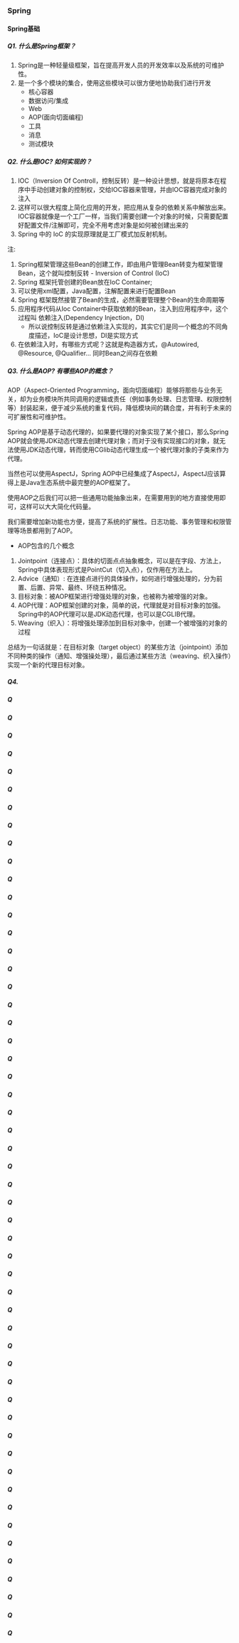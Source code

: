 ### Spring

#### Spring基础
##### Q1. 什么是Spring框架？
1. Spring是一种轻量级框架，旨在提高开发人员的开发效率以及系统的可维护性。
2. 是一个多个模块的集合，使用这些模块可以很方便地协助我们进行开发
   - 核心容器
   - 数据访问/集成
   - Web
   - AOP(面向切面编程)
   - 工具
   - 消息
   - 测试模块

##### Q2. 什么是IOC? 如何实现的？
1. IOC（Inversion Of Controll，控制反转）是一种设计思想，就是将原本在程序中手动创建对象的控制权，交给IOC容器来管理，并由IOC容器完成对象的注入
2. 这样可以很大程度上简化应用的开发，把应用从复杂的依赖关系中解放出来。IOC容器就像是一个工厂一样，当我们需要创建一个对象的时候，只需要配置好配置文件/注解即可，完全不用考虑对象是如何被创建出来的
3. Spring 中的 IoC 的实现原理就是工厂模式加反射机制。

注: 
1. Spring框架管理这些Bean的创建工作，即由用户管理Bean转变为框架管理Bean，这个就叫控制反转 - Inversion of Control (IoC)
2. Spring 框架托管创建的Bean放在IoC Container;
3. 可以使用xml配置，Java配置，注解配置来进行配置Bean
4. Spring 框架既然接管了Bean的生成，必然需要管理整个Bean的生命周期等
5. 应用程序代码从Ioc Container中获取依赖的Bean，注入到应用程序中，这个过程叫 依赖注入(Dependency Injection，DI)
   - 所以说控制反转是通过依赖注入实现的，其实它们是同一个概念的不同角度描述，IoC是设计思想，DI是实现方式
6. 在依赖注入时，有哪些方式呢？这就是构造器方式，@Autowired, @Resource, @Qualifier... 同时Bean之间存在依赖


##### Q3. 什么是AOP? 有哪些AOP的概念？
AOP（Aspect-Oriented Programming，面向切面编程）能够将那些与业务无关，却为业务模块所共同调用的逻辑或责任（例如事务处理、日志管理、权限控制等）封装起来，便于减少系统的重复代码，降低模块间的耦合度，并有利于未来的可扩展性和可维护性。

Spring AOP是基于动态代理的，如果要代理的对象实现了某个接口，那么Spring AOP就会使用JDK动态代理去创建代理对象；而对于没有实现接口的对象，就无法使用JDK动态代理，转而使用CGlib动态代理生成一个被代理对象的子类来作为代理。

当然也可以使用AspectJ，Spring AOP中已经集成了AspectJ，AspectJ应该算得上是Java生态系统中最完整的AOP框架了。

使用AOP之后我们可以把一些通用功能抽象出来，在需要用到的地方直接使用即可，这样可以大大简化代码量。

我们需要增加新功能也方便，提高了系统的扩展性。日志功能、事务管理和权限管理等场景都用到了AOP。

- AOP包含的几个概念
1. Jointpoint（连接点）：具体的切面点点抽象概念，可以是在字段、方法上，Spring中具体表现形式是PointCut（切入点），仅作用在方法上。
2. Advice（通知）: 在连接点进行的具体操作，如何进行增强处理的，分为前置、后置、异常、最终、环绕五种情况。
3. 目标对象：被AOP框架进行增强处理的对象，也被称为被增强的对象。
4. AOP代理：AOP框架创建的对象，简单的说，代理就是对目标对象的加强。Spring中的AOP代理可以是JDK动态代理，也可以是CGLIB代理。
5. Weaving（织入）：将增强处理添加到目标对象中，创建一个被增强的对象的过程

总结为一句话就是：在目标对象（target object）的某些方法（jointpoint）添加不同种类的操作（通知、增强操处理），最后通过某些方法（weaving、织入操作）实现一个新的代理目标对象。

##### Q4. 
##### Q
##### Q
##### Q
##### Q
##### Q
##### Q
##### Q
##### Q
##### Q
##### Q
##### Q
##### Q
##### Q
##### Q
##### Q
##### Q
##### Q
##### Q
##### Q
##### Q
##### Q
##### Q
##### Q
##### Q
##### Q
##### Q
##### Q
##### Q
##### Q
##### Q
##### Q
##### Q
##### Q
##### Q
##### Q
##### Q
##### Q
##### Q
##### Q
##### Q
##### Q
##### Q
##### Q
##### Q
##### Q
##### Q
##### Q
##### Q
##### Q
##### Q
##### Q
##### Q
##### Q